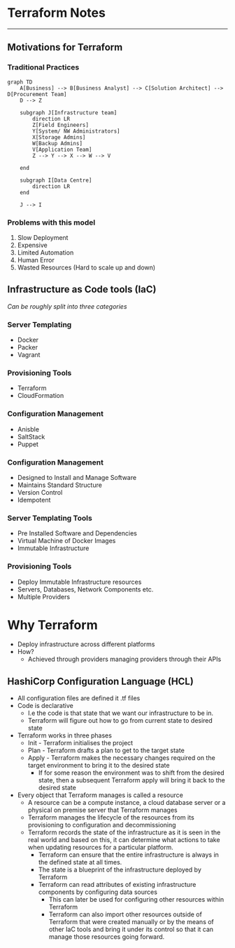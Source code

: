 # Terraform Notes

---

## Motivations for Terraform

### Traditional Practices

```mermaid
graph TD
    A[Business] --> B[Business Analyst] --> C[Solution Architect] --> D[Procurement Team]
    D --> Z

    subgraph J[Infrastructure team]
        direction LR
        Z[Field Engineers]
        Y[System/ NW Administrators]
        X[Storage Admins]
        W[Backup Admins]
        V[Application Team]
        Z --> Y --> X --> W --> V

    end
    
    subgraph I[Data Centre]
        direction LR
    end
    
    J --> I

```

### Problems with this model
1) Slow Deployment
2) Expensive
3) Limited Automation
4) Human Error
5) Wasted Resources (Hard to scale up and down)

## Infrastructure as Code tools (IaC)

*Can be roughly split into three categories*

### Server Templating
- Docker
- Packer
- Vagrant
### Provisioning Tools
- Terraform
- CloudFormation
### Configuration Management
- Anisble
- SaltStack
- Puppet

### Configuration Management
- Designed to Install and Manage Software
- Maintains Standard Structure
- Version Control
- Idempotent

### Server Templating Tools
- Pre Installed Software and Dependencies
- Virtual Machine of Docker Images
- Immutable Infrastructure

### Provisioning Tools
- Deploy Immutable Infrastructure resources
- Servers, Databases, Network Components etc.
- Multiple Providers

# Why Terraform

- Deploy infrastructure across different platforms
- How?
  - Achieved through providers managing providers through their APIs 

## HashiCorp Configuration Language (HCL)
- All configuration files are defined it .tf files
- Code is declarative
  - I.e the code is that state that we want our infrastructure to be in.
  - Terraform will figure out how to go from current state to desired state
- Terraform works in three phases
  - Init - Terraform initialises the project
  - Plan - Terraform drafts a plan to get to the target state
  - Apply - Terraform makes the necessary changes required on the target environment to bring it to the desired state
    - If for some reason the environment was to shift from the desired state, then a subsequent Terraform apply will bring it back to the desired state
- Every object that Terraform manages is called a resource
  - A resource can be a compute instance, a cloud database server or a physical on premise server that Terraform manages
  - Terraform manages the lifecycle of the resources from its provisioning to configuration and decommissioning
  - Terraform records the state of the infrastructure as it is seen in the real world and based on this, it can determine what actions to take when updating resources for a particular platform.
    - Terraform can ensure that the entire infrastructure is always in the defined state at all times.
    - The state is a blueprint of the infrastructure deployed by Terraform
    - Terraform can read attributes of existing infrastructure components by configuring data sources
      - This can later be used for configuring other resources within Terraform
      - Terraform can also import other resources outside of Terraform that were created manually or by the means of other IaC tools and bring it under its control so that it can manage those resources going forward.